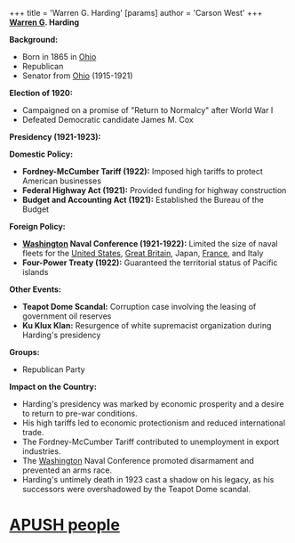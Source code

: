 +++
 title = 'Warren G. Harding'
[params]
	author = 'Carson West'
+++
**[Warren G](./../warren-g/). Harding**

**Background:**

* Born in 1865 in [Ohio](./../ohio/)
* Republican
* Senator from [Ohio](./../ohio/) (1915-1921)

**Election of 1920:**

* Campaigned on a promise of "Return to Normalcy" after World War I
* Defeated Democratic candidate James M. Cox

**Presidency (1921-1923):**

**Domestic Policy:**

* **Fordney-McCumber Tariff (1922):** Imposed high tariffs to protect American businesses
* **Federal Highway Act (1921):** Provided funding for highway construction
* **Budget and Accounting Act (1921):** Established the Bureau of the Budget

**Foreign Policy:**

* **[Washington](./../washington/) Naval Conference (1921-1922):** Limited the size of naval fleets for the [United States](./../united-states/), [Great Britain](./../great-britain/), Japan, [France](./../france/), and Italy
* **Four-Power Treaty (1922):** Guaranteed the territorial status of Pacific islands

**Other Events:**

* **Teapot Dome Scandal:** Corruption case involving the leasing of government oil reserves
* **Ku Klux Klan:** Resurgence of white supremacist organization during Harding's presidency

**Groups:**

* Republican Party

**Impact on the Country:**

* Harding's presidency was marked by economic prosperity and a desire to return to pre-war conditions.
* His high tariffs led to economic protectionism and reduced international trade.
* The Fordney-McCumber Tariff contributed to unemployment in export industries.
* The [Washington](./../washington/) Naval Conference promoted disarmament and prevented an arms race.
* Harding's untimely death in 1923 cast a shadow on his legacy, as his successors were overshadowed by the Teapot Dome scandal.
# [APUSH people](./../apush-people/)